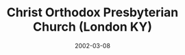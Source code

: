 ---
date: &id001 2002-03-08
end_date: null
location:
  address: ''
  city: London
  state: KY
minister:
- end: 2002-01-01
  name: Patrick Ramsey
  start: 1999-01-01
  type: Organizing Pastor
- end: 2012-12-31
  name: Patrick Ramsey
  start: 2002-01-01
  type: Pastor
ministers:
- Patrick Ramsey
- Patrick Ramsey
name: Christ Orthodox Presbyterian Church
names:
- end: 2002-03-08
  name: Christ Orthodox Presbyterian Chapel
  start: 1998-12-06
- end: 2012-10-20
  name: Christ Orthodox Presbyterian Church
  start: 2002-03-08
origination_date: *id001
raw_data: "KY London\n\nChrist Orthodox Presbyterian Chapel  (December 6, 1998\u2013\
  March 8, 2002)\nChrist Orthodox Presbyterian Church  (March 8, 2002 \u2013 October\
  \ 20, 2012)\nOrg. Pastor: Patrick Ramsey, 1999\u20132002\nPastor: Patrick Ramsey,\
  \ 2002\u201312"
received_from: null
states:
- KY
status:
  active: false
  end_date: 2012-10-20
  reason: null
  received_from: null
  withdrawal_to: null
title: Christ Orthodox Presbyterian Church (London KY)
year_established:
- 2002

---